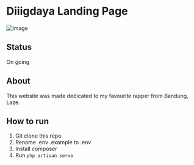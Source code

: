 # Diiigdaya Landing Page
![image](https://github.com/Edwin-Jaya/DIIIGDAYA-Landing-Page/assets/91804364/50dedfd4-7a21-43d4-83ab-fe7bb40fd816)

## Status
On going
## About
This website was made dedicated to my favourite rapper from Bandung, Laze.
## How to run
1. Git clone this repo
2. Rename .env .example to .env
3. Install composer
4. Run <code>php artisan serve</code>
